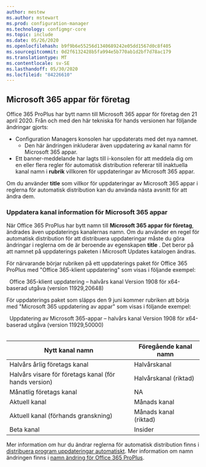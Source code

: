 ```yaml
---
author: mestew
ms.author: mstewart
ms.prod: configuration-manager
ms.technology: configmgr-core
ms.topic: include
ms.date: 05/26/2020
ms.openlocfilehash: b9f9b6e55256d1340689242e05dd1567d0c8f405
ms.sourcegitcommit: 0d2f6132428b5fa994e5b770ab1d2bf7d78ac179
ms.translationtype: MT
ms.contentlocale: sv-SE
ms.lasthandoff: 05/30/2020
ms.locfileid: "84226610"
---
```

## <a name="microsoft-365-apps-for-enterprise"></a><a name="bkmk_365_apps"></a>Microsoft 365 appar för företag
<!--6298093-->
Office 365 ProPlus har bytt namn till Microsoft 365 appar för företag den 21 april 2020. Från och med den här tekniska för hands versionen har följande ändringar gjorts:

- Configuration Managers konsolen har uppdaterats med det nya namnet.
   - Den här ändringen inkluderar även uppdatering av kanal namn för Microsoft 365 appar.
- Ett banner-meddelande har lagts till i-konsolen för att meddela dig om en eller flera regler för automatisk distribution refererar till inaktuella kanal namn i **rubrik** villkoren för uppdateringar av Microsoft 365 appar.

Om du använder **title** som villkor för uppdateringar av Microsoft 365 appar i reglerna för automatisk distribution kan du använda nästa avsnitt för att ändra dem.

### <a name="update-channel-information-for-microsoft-365-apps"></a><a name="bkmk_channel"></a>Uppdatera kanal information för Microsoft 365 appar
<!--6298093-->
När Office 365 ProPlus har bytt namn till **Microsoft 365 appar för företag**, ändrades även uppdaterings kanalernas namn. Om du använder en regel för automatisk distribution för att distribuera uppdateringar måste du göra ändringar i reglerna om de är beroende av egenskapen **title** . Det beror på att namnet på uppdaterings paketen i Microsoft Updates katalogen ändras.

För närvarande börjar rubriken på ett uppdaterings paket för Office 365 ProPlus med "Office 365-klient uppdatering" som visas i följande exempel:

&nbsp;&nbsp;Office 365-klient uppdatering – halvårs kanal Version 1908 för x64-baserad utgåva (version 11929,20648)

För uppdaterings paket som släpps den 9 juni kommer rubriken att börja med "Microsoft 365 uppdatering av appar" som visas i följande exempel:

&nbsp;&nbsp;Uppdatering av Microsoft 365-appar – halvårs kanal Version 1908 för x64-baserad utgåva (version 11929,50000)
</br>
</br>

|Nytt kanal namn|Föregående kanal namn|
|--|--|
|Halvårs årlig företags kanal|Halvårskanal|
|Halvårs visare för företags kanal (för hands version)|Halvårskanal (riktad)|
|Månatlig företags kanal|NA|
|Aktuell kanal|Månads kanal|
|Aktuell kanal (förhands granskning)|Månads kanal (riktad)|
|Beta kanal|Insider|

Mer information om hur du ändrar reglerna för automatisk distribution finns i [distribuera program uppdateringar automatiskt](../../../../../sum/deploy-use/automatically-deploy-software-updates.md). Mer information om namn ändringen finns i [namn ändring för Office 365 ProPlus](https://docs.microsoft.com/deployoffice/name-change).

